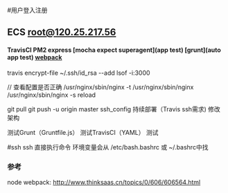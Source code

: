#用户登入注册

## ECS root@120.25.217.56


#### TravisCI PM2 express [mocha expect superagent](app test) [grunt](auto app test) [webpack](部署前预处理，打包，未实现)

travis encrypt-file ~/.ssh/id_rsa --add
lsof -i:3000

// 查看配置是否正确
/usr/nginx/sbin/nginx -t 
/usr/nginx/sbin/nginx
/usr/nginx/sbin/nginx -s reload

git pull
git push -u origin master
ssh_config 持续部署（Travis ssh需求)
修改架构



测试Grunt（Gruntfile.js）
测试TravisCI（YAML）
测试

#ssh
ssh 直接执行命令
环境变量会从 /etc/bash.bashrc 或 ~/.bashrc中找

### 参考
node webpack: http://www.thinksaas.cn/topics/0/606/606564.html